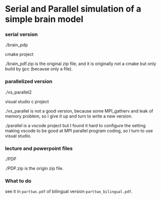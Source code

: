 # Serial and Parallel simulation of a simple brain model

### serial version

./brain_pdp

cmake project

./brain_pdf.zip is the original zip file, and it is originally not a cmake but only build by gcc (because only a file).



### parallelized version

./vs_parallel2

visual studio c project

./vs_parallel is not a good version, because some MPI_gatherv and leak of memory problem, so I give it up and turn to write a new version.

./parallel is a vscode project but I found it hard to configure the setting making vscode to be good at MPI parallel program coding, so I turn to use visual studio.



### lecture and powerpoint files

./PDP

./PDP.zip is the origin zip file.



### What to do

see it in `parttwo.pdf` of bilingual version `parttwo_bilingual.pdf`.


